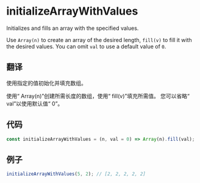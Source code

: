 # initializeArrayWithValues

Initializes and fills an array with the specified values.

Use `Array(n)` to create an array of the desired length, `fill(v)` to fill it with the desired values.
You can omit `val` to use a default value of `0`.

## 翻译

使用指定的值初始化并填充数组。

使用“ Array(n)”创建所需长度的数组，使用“ fill(v)”填充所需值。
您可以省略“ val”以使用默认值“ 0”。

## 代码

```js
const initializeArrayWithValues = (n, val = 0) => Array(n).fill(val);
```

## 例子

```js
initializeArrayWithValues(5, 2); // [2, 2, 2, 2, 2]
```
